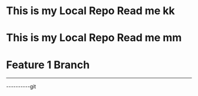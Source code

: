 # This is my Local Repo Read me kk
# This is my Local Repo Read me mm
# Feature 1 Branch
------------
----------git